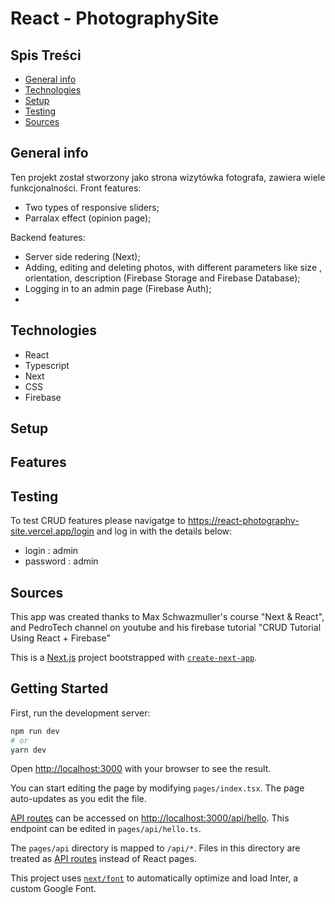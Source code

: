 # React - PhotographySite

## Spis Treści
* [General info](#Wprowadzenie )
* [Technologies](#technologies)
* [Setup](#setup)
* [Testing](#testing)
* [Sources](#sources)

## General info 
  Ten projekt został stworzony jako strona wizytówka fotografa, zawiera wiele funkcjonalności.
  Front features: 
   - Two types of responsive sliders;
   - Parralax effect (opinion page);

  Backend features:
   - Server side redering (Next);
   - Adding, editing and deleting photos, with different parameters like size , orientation, description (Firebase Storage and Firebase Database);
   - Logging in to an admin page (Firebase Auth);
   - 

## Technologies
   - React
   - Typescript
   - Next
   - CSS
   - Firebase
## Setup

## Features

## Testing
   To test CRUD features please navigatge to https://react-photography-site.vercel.app/login and log in with the details below:
   - login : admin
   - password : admin
  
## Sources
  This app was created thanks to Max Schwazmuller's course "Next & React", and PedroTech channel on youtube and his firebase tutorial "CRUD Tutorial Using React + Firebase"











This is a [Next.js](https://nextjs.org/) project bootstrapped with [`create-next-app`](https://github.com/vercel/next.js/tree/canary/packages/create-next-app).

## Getting Started

First, run the development server:

```bash
npm run dev
# or
yarn dev
```

Open [http://localhost:3000](http://localhost:3000) with your browser to see the result.

You can start editing the page by modifying `pages/index.tsx`. The page auto-updates as you edit the file.

[API routes](https://nextjs.org/docs/api-routes/introduction) can be accessed on [http://localhost:3000/api/hello](http://localhost:3000/api/hello). This endpoint can be edited in `pages/api/hello.ts`.

The `pages/api` directory is mapped to `/api/*`. Files in this directory are treated as [API routes](https://nextjs.org/docs/api-routes/introduction) instead of React pages.

This project uses [`next/font`](https://nextjs.org/docs/basic-features/font-optimization) to automatically optimize and load Inter, a custom Google Font.


